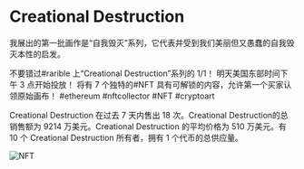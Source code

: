 # Creational Destruction

我展出的第一批画作是“自我毁灭”系列，它代表并受到我们美丽但又愚蠢的自我毁灭本性的启发。

不要错过#rarible 上“Creational Destruction”系列的 1/1！
明天美国东部时间下午 3 点开始投放！
将有 7 个独特的#NFT 具有可解锁的内容，允许第一个买家认领原始画布！
#ethereum #nftcollector #NFT #cryptoart

Creational Destruction 在过去 7 天内售出 18 次。Creational Destruction的总销售额为 9214 万美元。Creational Destruction 的平均价格为 510 万美元。有 10 个 Creational Destruction 所有者，拥有 1 个代币的总供应量。

![NFT](\unnamed.jpg)


